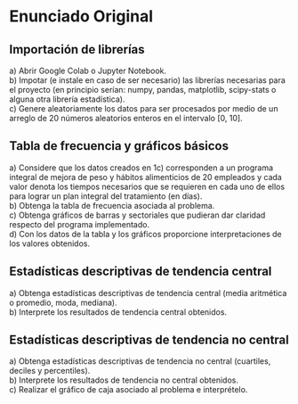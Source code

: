 # Enunciado Original

## Importación de librerías

a) Abrir Google Colab o Jupyter Notebook. \
b) Impotar (e instale en caso de ser necesario) las librerías necesarias para
  el proyecto (en principio serían: numpy, pandas, matplotlib, scipy-stats o
  alguna otra librería estadística). \
c) Genere aleatoriamente los datos para ser procesados por medio de un arreglo
  de 20 números aleatorios enteros en el intervalo [0, 10].

## Tabla de frecuencia y gráficos básicos

a) Considere que los datos creados en 1c) corresponden a un programa integral de
  mejora de peso y hábitos alimenticios de 20 empleados y cada valor denota los
  tiempos necesarios que se requieren en cada uno de ellos para lograr un plan
  integral del tratamiento (en días). \
b) Obtenga la tabla de frecuencia asociada al problema. \
c) Obtenga gráficos de barras y sectoriales que pudieran dar claridad respecto
  del programa implementado. \
d) Con los datos de la tabla y los gráficos proporcione interpretaciones de los
  valores obtenidos.

## Estadísticas descriptivas de tendencia central

a) Obtenga estadísticas descriptivas de tendencia central (media aritmética o
  promedio, moda, mediana). \
b) Interprete los resultados de tendencia central obtenidos.

## Estadísticas descriptivas de tendencia no central

a) Obtenga estadísticas descriptivas de tendencia no central (cuartiles, deciles
  y percentiles). \
b) Interprete los resultados de tendencia no central obtenidos. \
c) Realizar el gráfico de caja asociado al problema e interprételo.